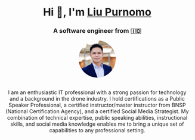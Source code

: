 <!---
liu-purnomo is a ✨ special ✨ repository because its `README.md` (this file) appears on your GitHub profile.
You can click the Preview link to take a look at your changes.
--->
<h1 align="center">Hi 👋, I'm <a href="https://liupurnomo.com" target="blank">‎Liu Purnomo</a></h1>
<h3 align="center">A software engineer from &#x1F1EE;&#x1F1E9;</h3>


<div align="center">
  <a target="_blank" align="center" style="display: inline-block;">
    <img align="center" top="500" height="100" style="border-radius: 50%;" width="100" alt="profile" src="https://github.com/liu-purnomo/liu-purnomo/blob/main/liu-round.png">
  </a>
</div>

<br/>

<p align="center">
I am an enthusiastic IT professional with a strong passion for technology and a background in the drone industry. I hold certifications as a Public Speaker Professional, a certified instructor/master instructor from BNSP (National Certification Agency), and a certified Social Media Strategist. My combination of technical expertise, public speaking abilities, instructional skills, and social media knowledge enables me to bring a unique set of capabilities to any professional setting.
</p>
